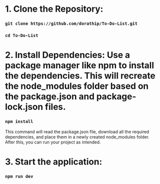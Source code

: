 # 1. Clone the Repository:

### `git clone https://github.com/dorathip/To-Do-List.git`

### `cd To-Do-List`

# 2. Install Dependencies: Use a package manager like npm to install the dependencies. This will recreate the node_modules folder based on the package.json and package-lock.json files.

### `npm install`

This command will read the package.json file, download all the required dependencies, and place them in a newly created node_modules folder. After this, you can run your project as intended.

# 3. Start the application:

### `npm run dev`
